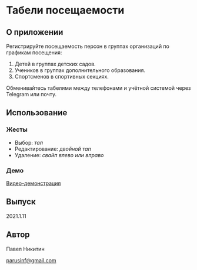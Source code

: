 # Табели посещаемости

## О приложении

Регистрируйте посещаемость персон в группах организаций по графикам посещения:

1. Детей в группах детских садов.
2. Учеников в группах дополнительного образования.
3. Спортсменов в спортивных секциях.

Обменивайтесь табелями между телефонами и учётной системой через Telegram или почту.

## Использование

### Жесты

* Выбор: _тап_
* Редактирование: _двойной тап_
* Удаление: _свайп влево или вправо_

### Демо
[Видео-демонстрация](https://youtu.be/vvLaug6BrWo)

## Выпуск

2021.1.11

## Автор

Павел Никитин

[parusinf@gmail.com](mailto:parusinf@gmail.com)
